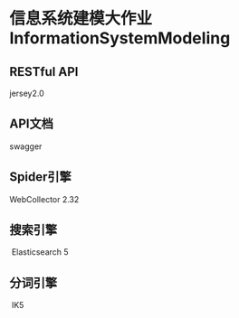 
# 信息系统建模大作业 InformationSystemModeling

## RESTful API 
  jersey2.0
## API文档
  swagger
## Spider引擎
  WebCollector 2.32
## 搜索引擎
  Elasticsearch 5
## 分词引擎
  IK5 
  
